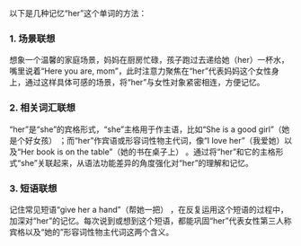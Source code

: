 以下是几种记忆“her”这个单词的方法：

### 1. 场景联想
想象一个温馨的家庭场景，妈妈在厨房忙碌，孩子跑过去递给她（her）一杯水，嘴里说着“Here you are, mom”，此时注意力聚焦在“her”代表妈妈这个女性身上，通过这样具体可感的场景，将“her”与女性对象紧密相连，方便记忆。

### 2. 相关词汇联想
“her”是“she”的宾格形式，“she”主格用于作主语，比如“She is a good girl”（她是个好女孩） ；而“her”作宾语或形容词性物主代词，像“I love her”（我爱她）以及“Her book is on the table”（她的书在桌子上） 。通过将“her”和它的主格形式“she”关联起来，从语法功能差异的角度强化对“her”的理解和记忆。

### 3. 短语联想
记住常见短语“give her a hand”（帮她一把） ，在反复运用这个短语的过程中，加深对“her”的记忆。每次说到或想到这个短语，都能巩固“her”代表女性第三人称宾格以及“她的”形容词性物主代词这两个含义。 